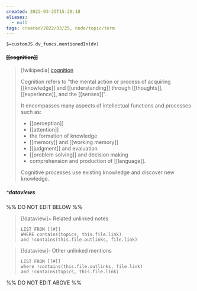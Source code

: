 ```yaml
---
created: 2022-03-25T15:20:18 
aliases:
  - null
tags: created/2022/03/25, node/topic/term
---
```

`$=customJS.dv_funcs.mentionedIn(dv)`

#### <s class="topic-title">[[cognition]]</s>

> [!wikipedia] [cognition](https://en.wikipedia.org/wiki/Cognition)
> 
> Cognition refers to "the mental action or process of acquiring [[knowledge]] and [[understanding]] through [[thoughts]], [[experience]], and the [[senses]]". 
> 
> It encompasses many aspects of intellectual functions and processes such as: 
> - [[perception]]
> - [[attention]]
> - the formation of knowledge
> - [[memory]] and [[working memory]]
> - [[judgment]] and evaluation
> - [[problem solving]] and decision making
> - comprehension and production of [[language]]. 
> 
> Cognitive processes use existing knowledge and discover new knowledge.
> 


##### ^dataviews

%% DO NOT EDIT BELOW %%
> [!dataview]+ Related unlinked notes
> ```dataview
> LIST FROM [[#]]
> WHERE contains(topics, this.file.link)
> and !contains(this.file.outlinks, file.link)
> ```
 
> [!dataview]- Other unlinked mentions
> ```dataview
> LIST FROM [[#]]
> where !contains(this.file.outlinks, file.link)
> and !contains(topics, this.file.link)
> ```

%% DO NOT EDIT ABOVE %%
